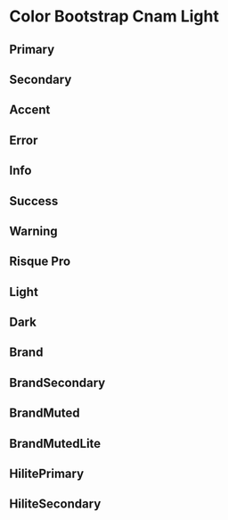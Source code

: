 # Color Bootstrap Cnam Light

## Primary

<span style="background-color:#084298"></span>

## Secondary

<span style="background-color:#801F4F"></span>

## Accent

<span style="background-color:#0dcaf0"></span>

## Error

<span style="background-color:#B02A37"></span>

## Info

<span style="background-color:#052C64"></span>

## Success

<span style="background-color:#479F76"></span>

## Warning

<span style="background-color:#FFF2CD"></span>

## Risque Pro

<span style="background-color:#dc3545"></span>

## Light

<span style="background-color:#DEE2E6"></span>

## Dark

<span style="background-color:#212529"></span>

## Brand

<span style="background-color:#4a3f59"></span>

## BrandSecondary

<span style="background-color:#ac1c81"></span>

## BrandMuted

<span style="background-color:#b7cbd6"></span>

## BrandMutedLite

<span style="background-color:#E7F3F9"></span>


## HilitePrimary

<span style="background-color:#0062ac"></span>

## HiliteSecondary

<span style="background-color:#e6bebf"></span>